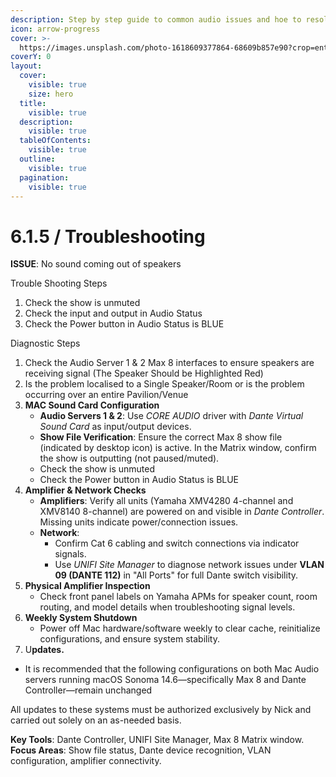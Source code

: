 ```yaml
---
description: Step by step guide to common audio issues and hoe to resolve
icon: arrow-progress
cover: >-
  https://images.unsplash.com/photo-1618609377864-68609b857e90?crop=entropy&cs=srgb&fm=jpg&ixid=M3wxOTcwMjR8MHwxfHNlYXJjaHw0fHxhdWRpb3xlbnwwfHx8fDE3NDU5OTQ1NDF8MA&ixlib=rb-4.0.3&q=85
coverY: 0
layout:
  cover:
    visible: true
    size: hero
  title:
    visible: true
  description:
    visible: true
  tableOfContents:
    visible: true
  outline:
    visible: true
  pagination:
    visible: true
---
```


# 6.1.5 / Troubleshooting

**ISSUE**: No sound coming out of speakers

Trouble Shooting Steps&#x20;

1. Check the show is unmuted
2. &#x20;  Check the input and output in Audio Status
3. &#x20;  Check the Power button in Audio Status is BLUE

Diagnostic Steps

1. Check the Audio Server 1 & 2 Max 8 interfaces to ensure speakers are receiving signal (The Speaker Should be Highlighted Red)
2. Is the problem localised to a Single Speaker/Room or is the problem occurring over an entire Pavilion/Venue
3. **MAC Sound Card Configuration**
   * **Audio Servers 1 & 2**: Use _CORE AUDIO_ driver with _Dante Virtual Sound Card_ as input/output devices.
   * **Show File Verification**: Ensure the correct Max 8 show file (indicated by desktop icon) is active. In the Matrix window, confirm the show is outputting (not paused/muted).
   * Check the show is unmuted
   * Check the Power button in Audio Status is BLUE
4. **Amplifier & Network Checks**
   * **Amplifiers**: Verify all units (Yamaha XMV4280 4-channel and XMV8140 8-channel) are powered on and visible in _Dante Controller_. Missing units indicate power/connection issues.
   * **Network**:
     * Confirm Cat 6 cabling and switch connections via indicator signals.
     * Use _UNIFI Site Manager_ to diagnose network issues under **VLAN 09 (DANTE 112)** in "All Ports" for full Dante switch visibility.
5. **Physical Amplifier Inspection**
   * Check front panel labels on Yamaha APMs for speaker count, room routing, and model details when troubleshooting signal levels.
6. **Weekly System Shutdown**
   * Power off Mac hardware/software weekly to clear cache, reinitialize configurations, and ensure system stability.
7. U**pdates.**&#x20;

* It is recommended that the following configurations on both Mac Audio servers running macOS Sonoma 14.6—specifically Max 8 and Dante Controller—remain unchanged

All updates to these systems must be authorized exclusively by Nick and carried out solely on an as-needed basis.&#x20;

**Key Tools**: Dante Controller, UNIFI Site Manager, Max 8 Matrix window.\
**Focus Areas**: Show file status, Dante device recognition, VLAN configuration, amplifier connectivity.

